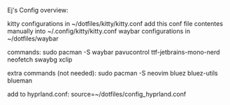 Ej's Config overview:

kitty configurations in ~/dotfiles/kitty/kitty.conf add this conf file contentes manually into ~/.config/kitty/kitty.conf
waybar configurations in ~/dotfiles/waybar

commands: sudo pacman -S waybar pavucontrol ttf-jetbrains-mono-nerd neofetch swaybg xclip

extra commands (not needed): sudo pacman -S neovim bluez bluez-utils blueman

add to hyprland.conf: source=~/dotfiles/config_hyprland.conf


